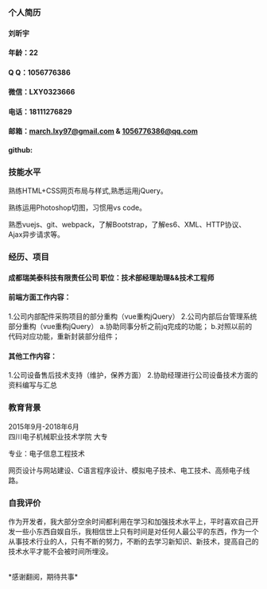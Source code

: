 ### 个人简历

#### 刘昕宇
#### 年龄：22   
#### Q Q：1056776386
#### 微信：LXY0323666
#### 电话：18111276829
#### 邮箱：march.lxy97@gmail.com & 1056776386@qq.com
#### github:

### 技能水平

熟练HTML+CSS网页布局与样式,熟悉运用jQuery。

熟练运用Photoshop切图，习惯用vs code。

熟悉vuejs、git、webpack，了解Bootstrap，了解es6、XML、HTTP协议、Ajax异步请求等。

### 经历、项目

#### 成都瑞美泰科技有限责任公司  职位：技术部经理助理&&技术工程师

#### 前端方面工作内容：
1.公司内部配件采购项目的部分重构（vue重构jQuery） 
2.公司内部后台管理系统部分重构（vue重构jQuery）
  a.协助同事分析之前jq完成的功能；
  b.对照以前的代码对应功能，重新封装部分组件；

#### 其他工作内容：
1.公司设备售后技术支持（维护，保养方面）
2.协助经理进行公司设备技术方面的资料编写与汇总



### 教育背景

2015年9月-2018年6月   
四川电子机械职业技术学院   大专

专业：电子信息工程技术

网页设计与网站建设、C语言程序设计、模拟电子技术、电工技术、高频电子线路。


### 自我评价

作为开发者，我大部分空余时间都利用在学习和加强技术水平上，平时喜欢自己开发一些小东西自娱自乐，我相信世上只有时间是对任何人最公平的东西，作为一个从事技术行业的人，只有不断的努力，不断的去学习新知识、新技术，提高自己的技术水平才能不会被时间所埋没。

<br>
*感谢翻阅，期待共事*
